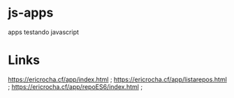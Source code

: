 # js-apps
apps testando javascript

# Links

https://ericrocha.cf/app/index.html ;
https://ericrocha.cf/app/listarepos.html ;
https://ericrocha.cf/app/repoES6/index.html ;
